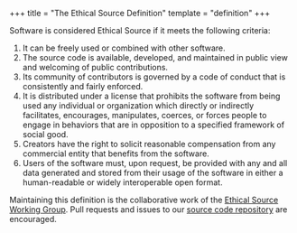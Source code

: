 +++
title = "The Ethical Source Definition"
template = "definition"
+++

Software is considered Ethical Source if it meets the following criteria:

1. It can be freely used or combined with other software.
1. The source code is available, developed, and maintained in public view and welcoming of public contributions.
1. Its community of contributors is governed by a code of conduct that is consistently and fairly enforced.
1. It is distributed under a license that prohibits the software from being used any individual or organization which directly or indirectly facilitates, encourages, manipulates, coerces, or forces people to engage in behaviors that are in opposition to a specified framework of social good.
1. Creators have the right to solicit reasonable compensation from any commercial entity that benefits from the software.
1. Users of the software must, upon request, be provided with any and all data generated and stored from their usage of the software in either a human-readable or widely interoperable open format.

Maintaining this definition is the collaborative work of the [Ethical Source Working Group](/apply). Pull requests and issues to our [source code repository](https://github.com/ethicalSource/ethicalsource.dev) are encouraged.
